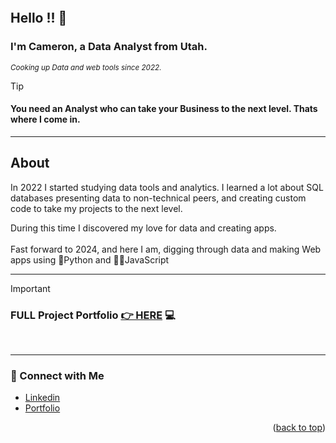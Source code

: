 <a name="readme-top"></a>
<a name="contact-me"></a>

<p align="right">
  <img src="https://komarev.com/ghpvc/?username=CameronCSS&style=flat" alt="">
</p>

## Hello !! 👋


### I'm **Cameron**, a Data Analyst from Utah.


<sub><em> Cooking up Data and web tools since 2022. </em> </sub>
<br>


> [!TIP] 
> #### You need an Analyst who can take your Business to the next level. Thats where I come in.

<hr>

## **About**

In 2022 I started studying data tools and analytics. I learned a lot about SQL databases presenting data to non-technical peers, and creating custom code to take my projects to the next level.

During this time I discovered my love for data and creating apps.
<br>
<br>
Fast forward to 2024, and here I am, digging through data and making Web apps using 🐍Python and 🧑‍💻JavaScript

----
> [!IMPORTANT]
> ### FULL Project Portfolio [👉 HERE](https://github.com/CameronCSS/PersonalProjects/blob/main/README.md) :computer:
<br>

----

### 💬 Connect with Me <br>

* [Linkedin](https://www.linkedin.com/in/cameron-css/) <br>
* [Portfolio](https://camdoesdata.com/) <br>
 


<p align="right">(<a href="#readme-top">back to top</a>)</p>
